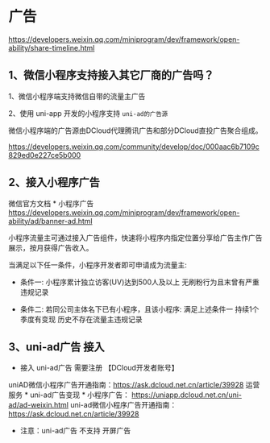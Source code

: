 # 广告
<https://developers.weixin.qq.com/miniprogram/dev/framework/open-ability/share-timeline.html>


## 1、微信小程序支持接入其它厂商的广告吗？

1、微信小程序端支持微信自带的流量主广告

2、使用 uni-app 开发的小程序支持 `uni-ad的广告源`

微信小程序端的广告源由DCloud代理腾讯广告和部分DCloud直投广告聚合组成。

<https://developers.weixin.qq.com/community/develop/doc/000aac6b7109c829ed0e227ce5b000>


## 2、接入小程序广告

微信官方文档 * 小程序广告 <https://developers.weixin.qq.com/miniprogram/dev/framework/open-ability/ad/banner-ad.html>

小程序流量主可通过接入广告组件，快速将小程序内指定位置分享给广告主作广告展示，按月获得广告收入。

当满足以下任一条件，小程序开发者即可申请成为流量主:

* 条件一:
小程序累计独立访客(UV)达到500人及以上
无刷粉行为且末曾有严重违规记录

* 条件二:
若同公司主体名下已有小程序，且该小程序:
满足上述条件一
持续1个季度有变现
历史不存在流量主违规记录


## 3、uni-ad广告 接入

* 接入 uni-ad广告 需要注册 【DCloud开发者账号】

uniAD微信小程序广告开通指南：https://ask.dcloud.net.cn/article/39928
运营服务 * uni-ad广告变现 * 小程序广告： <https://uniapp.dcloud.net.cn/uni-ad/ad-weixin.html>
uni-ad微信小程序广告开通指南：<https://ask.dcloud.net.cn/article/39928>
* 注意：uni-ad广告 不支持 开屏广告
